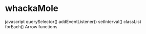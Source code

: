 # whackaMole
javascript 
querySelector()
addEventListener()
setInterval()
classList
forEach()
Arrow functions
